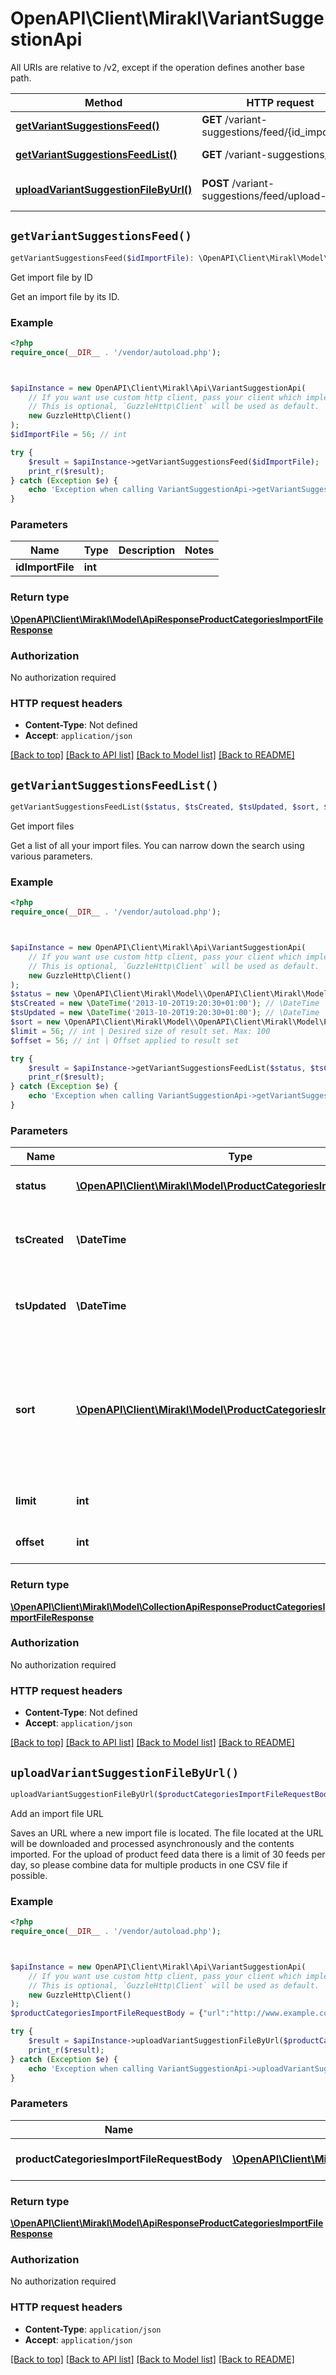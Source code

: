 # OpenAPI\Client\Mirakl\VariantSuggestionApi

All URIs are relative to /v2, except if the operation defines another base path.

| Method | HTTP request | Description |
| ------------- | ------------- | ------------- |
| [**getVariantSuggestionsFeed()**](VariantSuggestionApi.md#getVariantSuggestionsFeed) | **GET** /variant-suggestions/feed/{id_import_file} | Get import file by ID |
| [**getVariantSuggestionsFeedList()**](VariantSuggestionApi.md#getVariantSuggestionsFeedList) | **GET** /variant-suggestions/feed | Get import files |
| [**uploadVariantSuggestionFileByUrl()**](VariantSuggestionApi.md#uploadVariantSuggestionFileByUrl) | **POST** /variant-suggestions/feed/upload-by-url | Add an import file URL |


## `getVariantSuggestionsFeed()`

```php
getVariantSuggestionsFeed($idImportFile): \OpenAPI\Client\Mirakl\Model\ApiResponseProductCategoriesImportFileResponse
```

Get import file by ID

Get an import file by its ID.

### Example

```php
<?php
require_once(__DIR__ . '/vendor/autoload.php');



$apiInstance = new OpenAPI\Client\Mirakl\Api\VariantSuggestionApi(
    // If you want use custom http client, pass your client which implements `GuzzleHttp\ClientInterface`.
    // This is optional, `GuzzleHttp\Client` will be used as default.
    new GuzzleHttp\Client()
);
$idImportFile = 56; // int

try {
    $result = $apiInstance->getVariantSuggestionsFeed($idImportFile);
    print_r($result);
} catch (Exception $e) {
    echo 'Exception when calling VariantSuggestionApi->getVariantSuggestionsFeed: ', $e->getMessage(), PHP_EOL;
}
```

### Parameters

| Name | Type | Description  | Notes |
| ------------- | ------------- | ------------- | ------------- |
| **idImportFile** | **int**|  | |

### Return type

[**\OpenAPI\Client\Mirakl\Model\ApiResponseProductCategoriesImportFileResponse**](../Model/ApiResponseProductCategoriesImportFileResponse.md)

### Authorization

No authorization required

### HTTP request headers

- **Content-Type**: Not defined
- **Accept**: `application/json`

[[Back to top]](#) [[Back to API list]](../../README.md#endpoints)
[[Back to Model list]](../../README.md#models)
[[Back to README]](../../README.md)

## `getVariantSuggestionsFeedList()`

```php
getVariantSuggestionsFeedList($status, $tsCreated, $tsUpdated, $sort, $limit, $offset): \OpenAPI\Client\Mirakl\Model\CollectionApiResponseProductCategoriesImportFileResponse
```

Get import files

Get a list of all your import files. You can narrow down the search using various parameters.

### Example

```php
<?php
require_once(__DIR__ . '/vendor/autoload.php');



$apiInstance = new OpenAPI\Client\Mirakl\Api\VariantSuggestionApi(
    // If you want use custom http client, pass your client which implements `GuzzleHttp\ClientInterface`.
    // This is optional, `GuzzleHttp\Client` will be used as default.
    new GuzzleHttp\Client()
);
$status = new \OpenAPI\Client\Mirakl\Model\\OpenAPI\Client\Mirakl\Model\ProductCategoriesImportFileStatus(); // \OpenAPI\Client\Mirakl\Model\ProductCategoriesImportFileStatus | The status of your import
$tsCreated = new \DateTime('2013-10-20T19:20:30+01:00'); // \DateTime | Creation timestamp of the import file in ISO 8601
$tsUpdated = new \DateTime('2013-10-20T19:20:30+01:00'); // \DateTime | Update timestamp of the import file in ISO 8601
$sort = new \OpenAPI\Client\Mirakl\Model\\OpenAPI\Client\Mirakl\Model\ProductCategoriesImportFileSorting(); // \OpenAPI\Client\Mirakl\Model\ProductCategoriesImportFileSorting | Select the field (time created or time updated) and the direction of sorting (ascending or descending)
$limit = 56; // int | Desired size of result set. Max: 100
$offset = 56; // int | Offset applied to result set

try {
    $result = $apiInstance->getVariantSuggestionsFeedList($status, $tsCreated, $tsUpdated, $sort, $limit, $offset);
    print_r($result);
} catch (Exception $e) {
    echo 'Exception when calling VariantSuggestionApi->getVariantSuggestionsFeedList: ', $e->getMessage(), PHP_EOL;
}
```

### Parameters

| Name | Type | Description  | Notes |
| ------------- | ------------- | ------------- | ------------- |
| **status** | [**\OpenAPI\Client\Mirakl\Model\ProductCategoriesImportFileStatus**](../Model/.md)| The status of your import | [optional] |
| **tsCreated** | **\DateTime**| Creation timestamp of the import file in ISO 8601 | [optional] |
| **tsUpdated** | **\DateTime**| Update timestamp of the import file in ISO 8601 | [optional] |
| **sort** | [**\OpenAPI\Client\Mirakl\Model\ProductCategoriesImportFileSorting**](../Model/.md)| Select the field (time created or time updated) and the direction of sorting (ascending or descending) | [optional] |
| **limit** | **int**| Desired size of result set. Max: 100 | [optional] |
| **offset** | **int**| Offset applied to result set | [optional] |

### Return type

[**\OpenAPI\Client\Mirakl\Model\CollectionApiResponseProductCategoriesImportFileResponse**](../Model/CollectionApiResponseProductCategoriesImportFileResponse.md)

### Authorization

No authorization required

### HTTP request headers

- **Content-Type**: Not defined
- **Accept**: `application/json`

[[Back to top]](#) [[Back to API list]](../../README.md#endpoints)
[[Back to Model list]](../../README.md#models)
[[Back to README]](../../README.md)

## `uploadVariantSuggestionFileByUrl()`

```php
uploadVariantSuggestionFileByUrl($productCategoriesImportFileRequestBody): \OpenAPI\Client\Mirakl\Model\ApiResponseProductCategoriesImportFileResponse
```

Add an import file URL

Saves an URL where a new import file is located. The file located at the URL will be downloaded and processed asynchronously and the contents imported. For the upload of product feed data there is a limit of 30 feeds per day, so please combine data for multiple products in one CSV file if possible.

### Example

```php
<?php
require_once(__DIR__ . '/vendor/autoload.php');



$apiInstance = new OpenAPI\Client\Mirakl\Api\VariantSuggestionApi(
    // If you want use custom http client, pass your client which implements `GuzzleHttp\ClientInterface`.
    // This is optional, `GuzzleHttp\Client` will be used as default.
    new GuzzleHttp\Client()
);
$productCategoriesImportFileRequestBody = {"url":"http://www.example.com/my_products.csv"}; // \OpenAPI\Client\Mirakl\Model\ProductCategoriesImportFileRequestBody | Json object with import file data

try {
    $result = $apiInstance->uploadVariantSuggestionFileByUrl($productCategoriesImportFileRequestBody);
    print_r($result);
} catch (Exception $e) {
    echo 'Exception when calling VariantSuggestionApi->uploadVariantSuggestionFileByUrl: ', $e->getMessage(), PHP_EOL;
}
```

### Parameters

| Name | Type | Description  | Notes |
| ------------- | ------------- | ------------- | ------------- |
| **productCategoriesImportFileRequestBody** | [**\OpenAPI\Client\Mirakl\Model\ProductCategoriesImportFileRequestBody**](../Model/ProductCategoriesImportFileRequestBody.md)| Json object with import file data | |

### Return type

[**\OpenAPI\Client\Mirakl\Model\ApiResponseProductCategoriesImportFileResponse**](../Model/ApiResponseProductCategoriesImportFileResponse.md)

### Authorization

No authorization required

### HTTP request headers

- **Content-Type**: `application/json`
- **Accept**: `application/json`

[[Back to top]](#) [[Back to API list]](../../README.md#endpoints)
[[Back to Model list]](../../README.md#models)
[[Back to README]](../../README.md)
